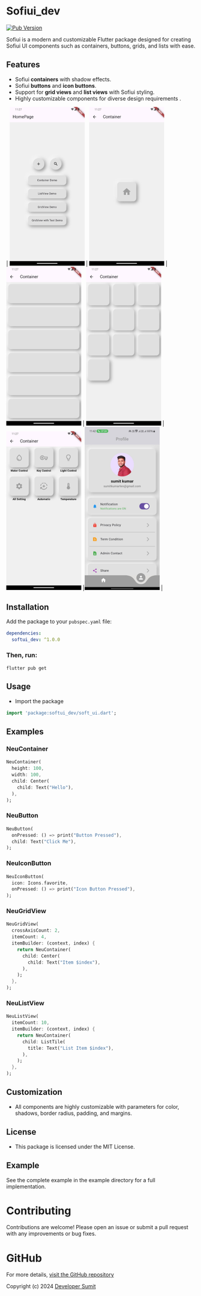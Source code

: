 # Sofiui_dev

[![Pub Version](https://img.shields.io/pub/v/softui_dev)](https://pub.dev/packages/softui_dev)

Sofiui is a modern and customizable Flutter package designed for creating Sofiui UI components such as containers, buttons, grids, and lists with ease. 

## Features

- Sofiui **containers** with shadow effects.
- Sofiui **buttons** and **icon buttons**.
- Support for **grid views** and **list views** with Sofiui styling.
- Highly customizable components for diverse design requirements .


| <img src="https://github.com/sumitgit2/softui/blob/main/img/Screenshot_1737050250.png" width="200px"> | <img src="https://github.com/sumitgit2/softui/blob/main/img/Screenshot_1737050253.png" width="200px"> |<img src="https://github.com/sumitgit2/softui/blob/main/img/Screenshot_1737050257.png" width="200px"> | <img src="https://github.com/sumitgit2/softui/blob/main/img/Screenshot_1737050263.png" width="200px"> | <img src="https://github.com/sumitgit2/softui/blob/main/img/Screenshot_1737050266.png" width="200px"> |<img src="https://github.com/sumitgit2/softui/blob/main/img/WhatsApp Image 2025-01-16 at 23.42.58.jpeg" width="200px"> |


## Installation

Add the package to your `pubspec.yaml` file:

```yaml
dependencies:
  softui_dev: ^1.0.0
```

### Then, run:
```
flutter pub get
```

## Usage
- Import the package

```dart
import 'package:softui_dev/soft_ui.dart';
```

## Examples

### NeuContainer
```dart
NeuContainer(
  height: 100,
  width: 100,
  child: Center(
    child: Text("Hello"),
  ),
);
```

### NeuButton
```dart
NeuButton(
  onPressed: () => print("Button Pressed"),
  child: Text("Click Me"),
);
```

### NeuIconButton
```dart
NeuIconButton(
  icon: Icons.favorite,
  onPressed: () => print("Icon Button Pressed"),
);
```

### NeuGridView
```dart
NeuGridView(
  crossAxisCount: 2,
  itemCount: 4,
  itemBuilder: (context, index) {
    return NeuContainer(
      child: Center(
        child: Text("Item $index"),
      ),
    );
  },
);
```

### NeuListView
```dart
NeuListView(
  itemCount: 10,
  itemBuilder: (context, index) {
    return NeuContainer(
      child: ListTile(
        title: Text("List Item $index"),
      ),
    );
  },
);
```

## Customization
- All components are highly customizable with parameters for color, shadows, border radius, padding, and margins.

## License
- This package is licensed under the MIT License.

## Example
See the complete example in the example directory for a full implementation.


# Contributing
Contributions are welcome! Please open an issue or submit a pull request with any improvements or bug fixes.

# GitHub
For more details, [visit the GitHub repository](https://github.com/sumitgit2/softui_dev)

Copyright (c) 2024 [Developer Sumit](https://sumitdev83.netlify.app/)